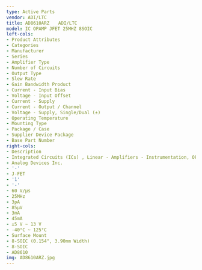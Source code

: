 ```yaml
---
type: Active Parts
vendor: ADI/LTC
title: AD8610ARZ　　ADI/LTC
model: IC OPAMP JFET 25MHZ 8SOIC
left-cols:
- Product Attributes
- Categories
- Manufacturer
- Series
- Amplifier Type
- Number of Circuits
- Output Type
- Slew Rate
- Gain Bandwidth Product
- Current - Input Bias
- Voltage - Input Offset
- Current - Supply
- Current - Output / Channel
- Voltage - Supply, Single/Dual (±)
- Operating Temperature
- Mounting Type
- Package / Case
- Supplier Device Package
- Base Part Number
right-cols:
- Description
- Integrated Circuits (ICs) , Linear - Amplifiers - Instrumentation, OP Amps, Buffer Amps
- Analog Devices Inc.
- '-'
- J-FET
- '1'
- '-'
- 60 V/µs
- 25MHz
- 3pA
- 85µV
- 3mA
- 45mA
- ±5 V ~ 13 V
- -40°C ~ 125°C
- Surface Mount
- 8-SOIC (0.154", 3.90mm Width)
- 8-SOIC
- AD8610
img: AD8610ARZ.jpg
---
```

